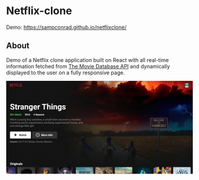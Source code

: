 # Netflix-clone

Demo: https://sampconrad.github.io/netflixclone/

## About

Demo of a Netflix clone application built on React with all real-time information fetched from [The Movie Database API](https://developers.themoviedb.org/3/getting-started/introduction) and dynamically displayed to the user on a fully responsive page.

![preview](./preview.png)

